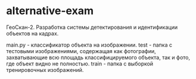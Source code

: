 # alternative-exam
ГеоСкан-2. Разработка системы детектирования и идентификации объектов на кадрах.

main.py - классификатор объекта на изображении.
test - папка с тестовыми изображениями, содержащая как фотографии, захватывающие всю площадь классифицируемого объекта, так и фото, где объект видно не полностью.
train - папка с выборкой тренировочных изображений.
